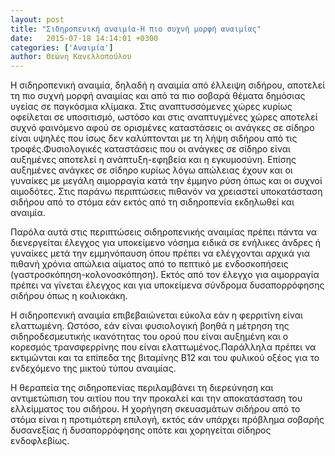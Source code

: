 ```yaml
---
layout: post
title: "Σιδηροπενική αναιμία-Η πιο συχνή μορφή αναιμίας"
date:   2015-07-18 14:14:01 +0300
categories: ['Αναιμία']
author: Θεώνη Κανελλοπούλου
---
```


H σιδηροπενική αναιμία, δηλαδή η αναιμία από έλλειψη σιδήρου, αποτελεί τη πιο συχνή μορφή αναιμίας και από τα πιο σοβαρά θέματα δημόσιας υγείας σε παγκόσμια κλίμακα. Στις αναπτυσσόμενες χώρες κυρίως οφείλεται σε υποσιτισμό, ωστόσο και στις αναπτυγμένες χώρες αποτελεί συχνό φαινόμενο αφού σε ορισμένες καταστάσεις οι ανάγκες σε σίδηρο είναι υψηλές που ίσως δεν καλύπτονται με τη λήψη σιδήρου από τις τροφές.Φυσιολογικές καταστάσεις που οι ανάγκες σε σίδηρο είναι αυξημένες αποτελεί η ανάπτυξη-εφηβεία και η εγκυμοσύνη. Επίσης αυξημένες ανάγκες σε σίδηρο κυρίως λόγω απώλειας έχουν και οι γυναίκες με μεγάλη αιμορραγία κατά την έμμηνο ρύση όπως και οι συχνοί αιμοδότες. Στις παράνω περιπτώσεις πιθανόν να χρειαστεί υποκατάσταση σιδήρου από το στόμα εάν εκτός από τη σιδηροπενία εκδηλωθεί και αναιμία.
<!--break-->

Παρόλα αυτά στις περιπτώσεις σιδηροπενικής αναιμίας πρέπει πάντα να διενεργείται έλεγχος για υποκείμενο νόσημα ειδικά σε ενήλικες άνδρες ή γυναίκες μετά την εμμηνόπαυση όπου πρέπει να ελέγχονται αρχικά για πιθανή χρόνια απώλεια αίματος από το πεπτικό με ενδοσκοπήσεις (γαστροσκόπηση-κολονοσκόπηση). Εκτός από τον έλεγχο για αιμορραγία πρέπει να γίνεται έλεγχος και για υποκείμενα σύνδρομα δυσαπορρόφησης σιδήρου όπως η κοιλιοκάκη.

Η σιδηροπενική αναιμία επιβεβαιώνεται εύκολα εάν η φερριτίνη είναι ελαττωμένη. Ωστόσο, εάν είναι φυσιολογική βοηθά η μέτρηση της σιδηροδεσμευτικής ικανότητας του ορού που είναι αυξημένη και ο κορεσμός τρανσφερρίνης που είναι ελαττωμένος.Παράλληλα πρέπει να εκτιμώνται και τα επίπεδα της βιταμίνης Β12 και του φυλικού οξέος για το ενδεχόμενο της μικτού τύπου αναιμίας.

Η θεραπεία της σιδηροπενίας περιλαμβάνει τη διερεύνηση και αντιμετώπιση του αιτίου που την προκαλεί και την αποκατάσταση του ελλείμματος του σιδήρου. Η χορήγηση σκευασμάτων σιδήρου από το στόμα είναι η προτιμότερη επιλογή, εκτός εάν υπάρχει πρόβλημα σοβαρής δυσανεξίας ή δυσαπορρόφησης οπότε και χορηγείται σίδηρος ενδοφλεβίως.

